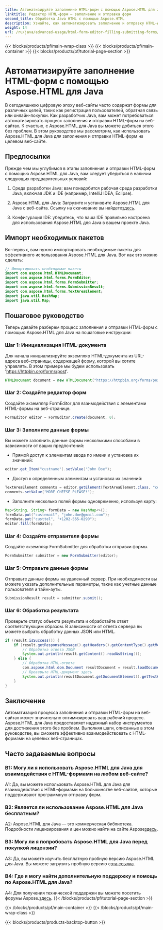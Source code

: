 ```yaml
---
title: Автоматизируйте заполнение HTML-форм с помощью Aspose.HTML для Java
linktitle: Редактор HTML-форм — заполнение и отправка форм
second_title: Обработка Java HTML с помощью Aspose.HTML
description: Узнайте, как автоматизировать заполнение и отправку HTML-форм с помощью Aspose.HTML для Java. Упростите веб-взаимодействие с помощью этого руководства.
weight: 14
url: /ru/java/advanced-usage/html-form-editor-filling-submitting-forms/
---
```


{{< blocks/products/pf/main-wrap-class >}}
{{< blocks/products/pf/main-container >}}
{{< blocks/products/pf/tutorial-page-section >}}

# Автоматизируйте заполнение HTML-форм с помощью Aspose.HTML для Java

В сегодняшнюю цифровую эпоху веб-сайты часто содержат формы для различных целей, таких как регистрация пользователей, обратная связь или онлайн-покупки. Как разработчик Java, вам может потребоваться автоматизировать процесс заполнения и отправки HTML-форм на веб-сайтах. К счастью, с Aspose.HTML для Java вы можете добиться этого без проблем. В этом руководстве мы рассмотрим, как использовать Aspose.HTML для Java для заполнения и отправки HTML-форм на целевом веб-сайте.

## Предпосылки

Прежде чем мы углубимся в этапы заполнения и отправки HTML-форм с помощью Aspose.HTML для Java, вам следует убедиться в наличии следующих предварительных условий:

1. Среда разработки Java: вам понадобится рабочая среда разработки Java, включая JDK и IDE (например, IntelliJ IDEA, Eclipse).

2.  Aspose.HTML для Java: Загрузите и установите Aspose.HTML для Java с веб-сайта. Ссылку на скачивание вы найдете[здесь](https://releases.aspose.com/html/java/).

3. Конфигурация IDE: убедитесь, что ваша IDE правильно настроена для использования Aspose.HTML для Java в вашем проекте Java.

## Импорт необходимых пакетов

Во-первых, вам нужно импортировать необходимые пакеты для эффективного использования Aspose.HTML для Java. Вот как это можно сделать:

```java
// Импортировать необходимые пакеты
import com.aspose.html.HTMLDocument;
import com.aspose.html.forms.FormEditor;
import com.aspose.html.forms.FormSubmitter;
import com.aspose.html.forms.SubmissionResult;
import com.aspose.html.forms.TextAreaElement;
import java.util.HashMap;
import java.util.Map;
```

## Пошаговое руководство

Теперь давайте разберем процесс заполнения и отправки HTML-форм с помощью Aspose.HTML для Java на пошаговые инструкции:

### Шаг 1: Инициализация HTML-документа

Для начала инициализируйте экземпляр HTML-документа из URL-адреса веб-страницы, содержащей форму, которой вы хотите управлять. В этом примере мы будем использовать 'https://httpbin.org/forms/post'.

```java
HTMLDocument document = new HTMLDocument("https://httpbin.org/forms/post");
```

### Шаг 2: Создайте редактор форм

Создайте экземпляр FormEditor для взаимодействия с элементами HTML-формы на веб-странице.

```java
FormEditor editor = FormEditor.create(document, 0);
```

### Шаг 3: Заполните данные формы

Вы можете заполнить данные формы несколькими способами в зависимости от ваших предпочтений:

- Прямой доступ к элементам ввода по имени и установка их значений:

```java
editor.get_Item("custname").setValue("John Doe");
```

- Доступ к определенным элементам и установка их значений:

```java
TextAreaElement comments = editor.getElement(TextAreaElement.class, "comments");
comments.setValue("MORE CHEESE PLEASE!");
```

- Заполните несколько полей формы одновременно, используя карту:

```java
Map<String, String> formData = new HashMap<>();
formData.put("custemail", "john.doe@gmail.com");
formData.put("custtel", "+1202-555-0290");
editor.fill(formData);
```

### Шаг 4: Создайте отправителя формы

Создайте экземпляр FormSubmitter для обработки отправки формы.

```java
FormSubmitter submitter = new FormSubmitter(editor);
```

### Шаг 5: Отправьте данные формы

Отправьте данные формы на удаленный сервер. При необходимости вы можете указать дополнительные параметры, такие как учетные данные пользователя и тайм-ауты.

```java
SubmissionResult result = submitter.submit();
```

### Шаг 6: Обработка результата

Проверьте статус объекта результата и обработайте ответ соответствующим образом. В зависимости от ответа сервера вы можете выбрать обработку данных JSON или HTML.

```java
if (result.isSuccess()) {
    if (result.getResponseMessage().getHeaders().getContentType().getMediaType().equals("application/json")) {
        // Обработка ответа JSON
        System.out.println(result.getContent().readAsString());
    } else {
        // Обработка HTML-ответа
        com.aspose.html.dom.Document resultDocument = result.loadDocument();
        // Проверьте HTML-документ здесь
        System.out.println(resultDocument.getDocumentElement().getTextContent());
    }
}
```

## Заключение

Автоматизация процесса заполнения и отправки HTML-форм на веб-сайтах может значительно оптимизировать ваш рабочий процесс. Aspose.HTML для Java предоставляет надежный набор инструментов для достижения этого без проблем. Выполняя шаги, описанные в этом руководстве, вы сможете эффективно взаимодействовать с HTML-формами на целевых веб-страницах.

## Часто задаваемые вопросы

### В1: Могу ли я использовать Aspose.HTML для Java для взаимодействия с HTML-формами на любом веб-сайте?

A1: Да, вы можете использовать Aspose.HTML для Java для взаимодействия с HTML-формами на большинстве веб-сайтов, которые поддерживают программную отправку форм.

### В2: Является ли использование Aspose.HTML для Java бесплатным?

 A2: Aspose.HTML для Java — это коммерческая библиотека. Подробности лицензирования и цен можно найти на сайте Aspose[здесь](https://purchase.aspose.com/buy).

### В3: Могу ли я попробовать Aspose.HTML для Java перед покупкой лицензии?

 A3: Да, вы можете изучить бесплатную пробную версию Aspose.HTML для Java. Вы можете загрузить пробную версию с[эта ссылка](https://releases.aspose.com/).

### В4: Где я могу найти дополнительную поддержку и помощь по Aspose.HTML для Java?

 A4: Для получения технической поддержки вы можете посетить форумы Aspose.[здесь](https://forum.aspose.com/).
{{< /blocks/products/pf/tutorial-page-section >}}

{{< /blocks/products/pf/main-container >}}
{{< /blocks/products/pf/main-wrap-class >}}

{{< blocks/products/products-backtop-button >}}
